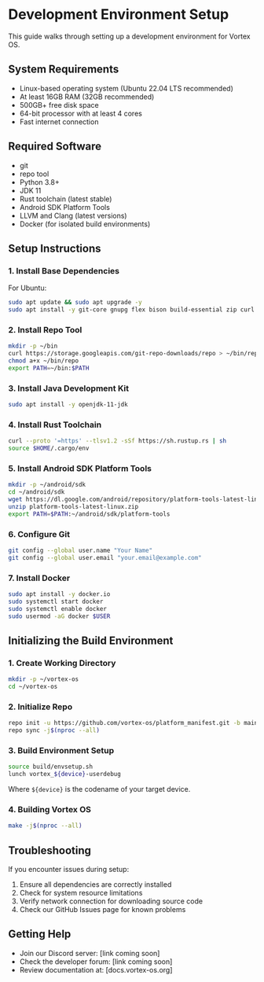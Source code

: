 # Development Environment Setup

This guide walks through setting up a development environment for Vortex OS.

## System Requirements

- Linux-based operating system (Ubuntu 22.04 LTS recommended)
- At least 16GB RAM (32GB recommended)
- 500GB+ free disk space
- 64-bit processor with at least 4 cores
- Fast internet connection

## Required Software

- git
- repo tool
- Python 3.8+
- JDK 11
- Rust toolchain (latest stable)
- Android SDK Platform Tools
- LLVM and Clang (latest versions)
- Docker (for isolated build environments)

## Setup Instructions

### 1. Install Base Dependencies

For Ubuntu:

```bash
sudo apt update && sudo apt upgrade -y
sudo apt install -y git-core gnupg flex bison build-essential zip curl zlib1g-dev gcc-multilib g++-multilib libc6-dev-i386 lib32ncurses5-dev x11proto-core-dev libx11-dev lib32z1-dev libgl1-mesa-dev libxml2-utils xsltproc unzip fontconfig
```

### 2. Install Repo Tool

```bash
mkdir -p ~/bin
curl https://storage.googleapis.com/git-repo-downloads/repo > ~/bin/repo
chmod a+x ~/bin/repo
export PATH=~/bin:$PATH
```

### 3. Install Java Development Kit

```bash
sudo apt install -y openjdk-11-jdk
```

### 4. Install Rust Toolchain

```bash
curl --proto '=https' --tlsv1.2 -sSf https://sh.rustup.rs | sh
source $HOME/.cargo/env
```

### 5. Install Android SDK Platform Tools

```bash
mkdir -p ~/android/sdk
cd ~/android/sdk
wget https://dl.google.com/android/repository/platform-tools-latest-linux.zip
unzip platform-tools-latest-linux.zip
export PATH=$PATH:~/android/sdk/platform-tools
```

### 6. Configure Git

```bash
git config --global user.name "Your Name"
git config --global user.email "your.email@example.com"
```

### 7. Install Docker

```bash
sudo apt install -y docker.io
sudo systemctl start docker
sudo systemctl enable docker
sudo usermod -aG docker $USER
```

## Initializing the Build Environment

### 1. Create Working Directory

```bash
mkdir -p ~/vortex-os
cd ~/vortex-os
```

### 2. Initialize Repo

```bash
repo init -u https://github.com/vortex-os/platform_manifest.git -b main
repo sync -j$(nproc --all)
```

### 3. Build Environment Setup

```bash
source build/envsetup.sh
lunch vortex_${device}-userdebug
```

Where `${device}` is the codename of your target device.

### 4. Building Vortex OS

```bash
make -j$(nproc --all)
```

## Troubleshooting

If you encounter issues during setup:

1. Ensure all dependencies are correctly installed
2. Check for system resource limitations
3. Verify network connection for downloading source code
4. Check our GitHub Issues page for known problems

## Getting Help

- Join our Discord server: [link coming soon]
- Check the developer forum: [link coming soon]
- Review documentation at: [docs.vortex-os.org] 